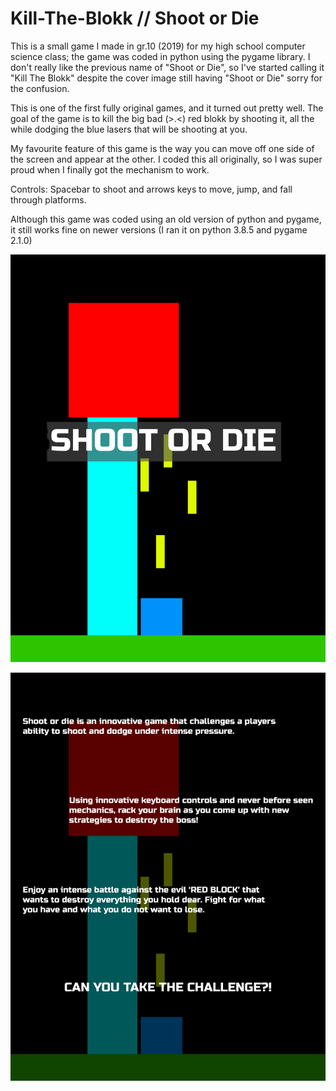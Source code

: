 # Kill-The-Blokk // Shoot or Die
This is a small game I made in gr.10 (2019) for my high school computer science class; the game was coded in python using the pygame library. I don't really like the previous name of "Shoot or Die", so I've started calling it "Kill The Blokk" despite the cover image still having "Shoot or Die" sorry for the confusion.

This is one of the first fully original games, and it turned out pretty well. The goal of the game is to kill the big bad (>.<) red blokk by shooting it, all the while dodging the blue lasers that will be shooting at you.

My favourite feature of this game is the way you can move off one side of the screen and appear at the other. I coded this all originally, so I was super proud when I finally got the mechanism to work.

Controls: Spacebar to shoot and arrows keys to move, jump, and fall through platforms.

Although this game was coded using an old version of python and pygame, it still works fine on newer versions (I ran it on python 3.8.5 and pygame 2.1.0)

![front photo](front.png)

![back photo](back.png)
